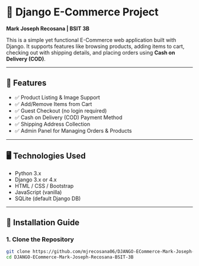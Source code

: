 # 🛒 Django E-Commerce Project  
**Mark Joseph Recosana | BSIT 3B**

This is a simple yet functional E-Commerce web application built with Django. It supports features like browsing products, adding items to cart, checking out with shipping details, and placing orders using **Cash on Delivery (COD)**.

---

## 🔧 Features

- ✅ Product Listing & Image Support
- ✅ Add/Remove Items from Cart
- ✅ Guest Checkout (no login required)
- ✅ Cash on Delivery (COD) Payment Method
- ✅ Shipping Address Collection
- ✅ Admin Panel for Managing Orders & Products

---

## 🖥️ Technologies Used

- Python 3.x  
- Django 3.x or 4.x  
- HTML / CSS / Bootstrap  
- JavaScript (vanilla)  
- SQLite (default Django DB)

---

## 🚀 Installation Guide

### 1. Clone the Repository

```bash
git clone https://github.com/mjrecosana06/DJANGO-ECommerce-Mark-Joseph-Recosana-BSIT-3B.git
cd DJANGO-ECommerce-Mark-Joseph-Recosana-BSIT-3B

